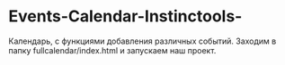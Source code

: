 # Events-Calendar-Instinctools-
Календарь, с функциями добавления различных событий.
Заходим в папку fullcalendar/index.html и запускаем наш проект.
